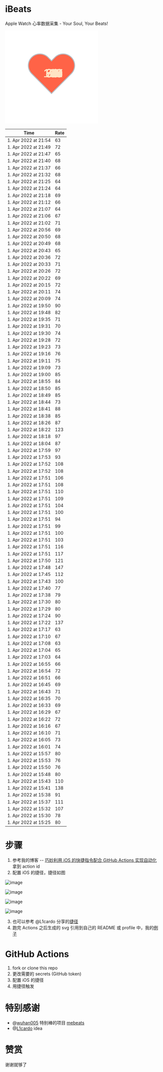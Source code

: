 # iBeats
Apple Watch 心率数据采集 - Your Soul, Your Beats!

![](./files/heart.svg)

<!--START_SECTION:my_heart_rate-->
| Time | Rate | 
 | ---- | ---- | 
| 1. Apr 2022 at 21:54 | 63 |
| 1. Apr 2022 at 21:49 | 72 |
| 1. Apr 2022 at 21:47 | 65 |
| 1. Apr 2022 at 21:40 | 68 |
| 1. Apr 2022 at 21:37 | 66 |
| 1. Apr 2022 at 21:32 | 68 |
| 1. Apr 2022 at 21:25 | 64 |
| 1. Apr 2022 at 21:24 | 64 |
| 1. Apr 2022 at 21:18 | 69 |
| 1. Apr 2022 at 21:12 | 66 |
| 1. Apr 2022 at 21:07 | 64 |
| 1. Apr 2022 at 21:06 | 67 |
| 1. Apr 2022 at 21:02 | 71 |
| 1. Apr 2022 at 20:56 | 69 |
| 1. Apr 2022 at 20:50 | 68 |
| 1. Apr 2022 at 20:49 | 68 |
| 1. Apr 2022 at 20:43 | 65 |
| 1. Apr 2022 at 20:36 | 72 |
| 1. Apr 2022 at 20:33 | 71 |
| 1. Apr 2022 at 20:26 | 72 |
| 1. Apr 2022 at 20:22 | 69 |
| 1. Apr 2022 at 20:15 | 72 |
| 1. Apr 2022 at 20:11 | 74 |
| 1. Apr 2022 at 20:09 | 74 |
| 1. Apr 2022 at 19:50 | 90 |
| 1. Apr 2022 at 19:48 | 82 |
| 1. Apr 2022 at 19:35 | 71 |
| 1. Apr 2022 at 19:31 | 70 |
| 1. Apr 2022 at 19:30 | 74 |
| 1. Apr 2022 at 19:28 | 72 |
| 1. Apr 2022 at 19:23 | 73 |
| 1. Apr 2022 at 19:16 | 76 |
| 1. Apr 2022 at 19:11 | 75 |
| 1. Apr 2022 at 19:09 | 73 |
| 1. Apr 2022 at 19:00 | 85 |
| 1. Apr 2022 at 18:55 | 84 |
| 1. Apr 2022 at 18:50 | 85 |
| 1. Apr 2022 at 18:49 | 85 |
| 1. Apr 2022 at 18:44 | 73 |
| 1. Apr 2022 at 18:41 | 88 |
| 1. Apr 2022 at 18:38 | 85 |
| 1. Apr 2022 at 18:26 | 87 |
| 1. Apr 2022 at 18:22 | 123 |
| 1. Apr 2022 at 18:18 | 97 |
| 1. Apr 2022 at 18:04 | 87 |
| 1. Apr 2022 at 17:59 | 97 |
| 1. Apr 2022 at 17:53 | 93 |
| 1. Apr 2022 at 17:52 | 108 |
| 1. Apr 2022 at 17:52 | 108 |
| 1. Apr 2022 at 17:51 | 106 |
| 1. Apr 2022 at 17:51 | 108 |
| 1. Apr 2022 at 17:51 | 110 |
| 1. Apr 2022 at 17:51 | 109 |
| 1. Apr 2022 at 17:51 | 104 |
| 1. Apr 2022 at 17:51 | 100 |
| 1. Apr 2022 at 17:51 | 94 |
| 1. Apr 2022 at 17:51 | 99 |
| 1. Apr 2022 at 17:51 | 100 |
| 1. Apr 2022 at 17:51 | 103 |
| 1. Apr 2022 at 17:51 | 116 |
| 1. Apr 2022 at 17:51 | 117 |
| 1. Apr 2022 at 17:50 | 121 |
| 1. Apr 2022 at 17:48 | 147 |
| 1. Apr 2022 at 17:45 | 112 |
| 1. Apr 2022 at 17:43 | 100 |
| 1. Apr 2022 at 17:40 | 77 |
| 1. Apr 2022 at 17:38 | 79 |
| 1. Apr 2022 at 17:30 | 80 |
| 1. Apr 2022 at 17:29 | 80 |
| 1. Apr 2022 at 17:24 | 90 |
| 1. Apr 2022 at 17:22 | 137 |
| 1. Apr 2022 at 17:17 | 63 |
| 1. Apr 2022 at 17:10 | 67 |
| 1. Apr 2022 at 17:08 | 63 |
| 1. Apr 2022 at 17:04 | 65 |
| 1. Apr 2022 at 17:03 | 64 |
| 1. Apr 2022 at 16:55 | 66 |
| 1. Apr 2022 at 16:54 | 72 |
| 1. Apr 2022 at 16:51 | 66 |
| 1. Apr 2022 at 16:45 | 69 |
| 1. Apr 2022 at 16:43 | 71 |
| 1. Apr 2022 at 16:35 | 70 |
| 1. Apr 2022 at 16:33 | 69 |
| 1. Apr 2022 at 16:29 | 67 |
| 1. Apr 2022 at 16:22 | 72 |
| 1. Apr 2022 at 16:16 | 67 |
| 1. Apr 2022 at 16:10 | 71 |
| 1. Apr 2022 at 16:05 | 73 |
| 1. Apr 2022 at 16:01 | 74 |
| 1. Apr 2022 at 15:57 | 80 |
| 1. Apr 2022 at 15:53 | 76 |
| 1. Apr 2022 at 15:50 | 76 |
| 1. Apr 2022 at 15:48 | 80 |
| 1. Apr 2022 at 15:43 | 110 |
| 1. Apr 2022 at 15:41 | 138 |
| 1. Apr 2022 at 15:38 | 91 |
| 1. Apr 2022 at 15:37 | 111 |
| 1. Apr 2022 at 15:32 | 107 |
| 1. Apr 2022 at 15:30 | 78 |
| 1. Apr 2022 at 15:25 | 80 |

<!--END_SECTION:my_heart_rate-->

# 步骤
1. 参考我的博客 -- [巧妙利用 iOS 的快捷指令配合 GitHub Actions 实现自动化](https://github.com/yihong0618/gitblog/issues/198) 拿到 action id
2. 配置 iOS 的捷径，捷径如图

![image](https://user-images.githubusercontent.com/15976103/122154218-0db0b480-ce97-11eb-93bb-5aec07c558dc.png)

![image](https://user-images.githubusercontent.com/15976103/122154236-186b4980-ce97-11eb-8e4b-70551a0391ae.png)

![image](https://user-images.githubusercontent.com/15976103/122154268-2d47dd00-ce97-11eb-902e-3acf292265a9.png)

![image](https://user-images.githubusercontent.com/15976103/122174055-fa144680-ceb4-11eb-9be2-3eb83cd516f7.png)

3. 也可以参考 @L1cardo 分享的[捷径](https://www.icloud.com/shortcuts/6ab6047b459c41ad822ad6b94b1c03d4)
4. 跑完 Actions 之后生成的 svg 引用到自己的 README 或 profile 中，我的[例子](https://github.com/yihong0618) 

# GitHub Actions

1. fork or clone this repo
2. 更改需要的 secrets (GitHub token)
3. 配置 iOS 的捷径
4. 用捷径触发

# 特别感谢
- @[wuhan005](https://github.com/wuhan005) 特别棒的项目 [mebeats](https://github.com/wuhan005/mebeats)
- @[L1cardo](https://github.com/L1cardo) idea

# 赞赏
谢谢就够了
